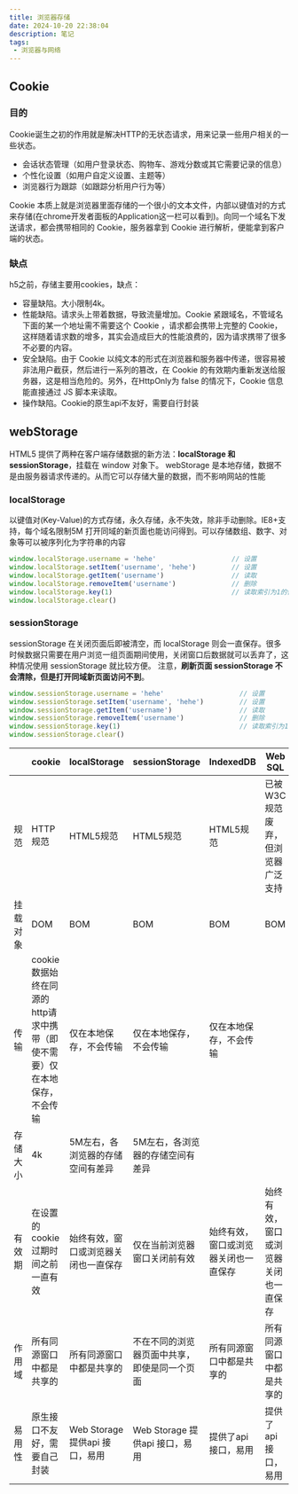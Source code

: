 ```yaml
---
title: 浏览器存储
date: 2024-10-20 22:38:04
description: 笔记
tags:
 - 浏览器与网络
---
```


## Cookie

### 目的

Cookie诞生之初的作用就是解决HTTP的无状态请求，用来记录一些用户相关的一些状态。

- 会话状态管理（如用户登录状态、购物车、游戏分数或其它需要记录的信息）
- 个性化设置（如用户自定义设置、主题等）
- 浏览器行为跟踪（如跟踪分析用户行为等）

Cookie 本质上就是浏览器里面存储的一个很小的文本文件，内部以键值对的方式来存储(在chrome开发者面板的Application这一栏可以看到)。向同一个域名下发送请求，都会携带相同的 Cookie，服务器拿到 Cookie 进行解析，便能拿到客户端的状态。

### 缺点

h5之前，存储主要用cookies，缺点：

- 容量缺陷。大小限制4k。
- 性能缺陷。请求头上带着数据，导致流量增加。Cookie 紧跟域名，不管域名下面的某一个地址需不需要这个 Cookie ，请求都会携带上完整的 Cookie，这样随着请求数的增多，其实会造成巨大的性能浪费的，因为请求携带了很多不必要的内容。
- 安全缺陷。由于 Cookie 以纯文本的形式在浏览器和服务器中传递，很容易被非法用户截获，然后进行一系列的篡改，在 Cookie 的有效期内重新发送给服务器，这是相当危险的。另外，在HttpOnly为 false 的情况下，Cookie 信息能直接通过 JS 脚本来读取。
- 操作缺陷。Cookie的原生api不友好，需要自行封装

## webStorage

HTML5 提供了两种在客户端存储数据的新方法：**localStorage 和 sessionStorage**，挂载在 window 对象下。 webStorage 是本地存储，数据不是由服务器请求传递的。从而它可以存储大量的数据，而不影响网站的性能

### localStorage

以键值对(Key-Value)的方式存储，永久存储，永不失效，除非手动删除。IE8+支持，每个域名限制5M 打开同域的新页面也能访问得到。可以存储数组、数字、对象等可以被序列化为字符串的内容

```js
window.localStorage.username = 'hehe'                   // 设置
window.localStorage.setItem('username', 'hehe')         // 设置
window.localStorage.getItem('username')                 // 读取
window.localStorage.removeItem('username')              // 删除
window.localStorage.key(1)                              // 读取索引为1的值
window.localStorage.clear() 
```

### sessionStorage

sessionStorage 在关闭页面后即被清空，而 localStorage 则会一直保存。很多时候数据只需要在用户浏览一组页面期间使用，关闭窗口后数据就可以丢弃了，这种情况使用 sessionStorage 就比较方便。 注意，**刷新页面 sessionStorage 不会清除，但是打开同域新页面访问不到**。

```js
window.sessionStorage.username = 'hehe'                   // 设置
window.sessionStorage.setItem('username', 'hehe')         // 设置
window.sessionStorage.getItem('username')                 // 读取
window.sessionStorage.removeItem('username')              // 删除
window.sessionStorage.key(1)                              // 读取索引为1的值
window.sessionStorage.clear()       
```



|          | cookie                                                       | localStorage                         | sessionStorage                               | IndexedDB                            | Web SQL                              |
| :------- | :----------------------------------------------------------- | :----------------------------------- | :------------------------------------------- | :----------------------------------- | ------------------------------------ |
| 规范     | HTTP规范                                                     | HTML5规范                            | HTML5规范                                    | HTML5规范                            | 已被W3C规范废弃，但浏览器广泛支持    |
| 挂载对象 | DOM                                                          | BOM                                  | BOM                                          | BOM                                  | BOM                                  |
| 传输     | cookie数据始终在同源的http请求中携带（即使不需要）仅在本地保存，不会传输 | 仅在本地保存，不会传输               | 仅在本地保存，不会传输                       | 仅在本地保存，不会传输               |                                      |
| 存储大小 | 4k                                                           | 5M左右，各浏览器的存储空间有差异     | 5M左右，各浏览器的存储空间有差异             |                                      |                                      |
| 有效期   | 在设置的cookie过期时间之前一直有效                           | 始终有效，窗口或浏览器关闭也一直保存 | 仅在当前浏览器窗口关闭前有效                 | 始终有效，窗口或浏览器关闭也一直保存 | 始终有效，窗口或浏览器关闭也一直保存 |
| 作用域   | 所有同源窗口中都是共享的                                     | 所有同源窗口中都是共享的             | 不在不同的浏览器页面中共享，即使是同一个页面 | 所有同源窗口中都是共享的             | 所有同源窗口中都是共享的             |
| 易用性   | 原生接口不友好，需要自己封装                                 | Web Storage 提供api 接口，易用       | Web Storage 提供api 接口，易用               | 提供了api 接口，易用                 | 提供了api 接口，易用                 |